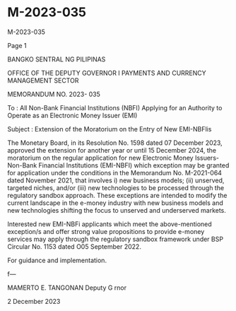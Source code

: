 # M-2023-035

M-2023-035

Page 1

BANGKO SENTRAL NG PILIPINAS

OFFICE OF THE DEPUTY GOVERNOR I PAYMENTS AND CURRENCY MANAGEMENT SECTOR

MEMORANDUM NO. 2023- 035

To : All Non-Bank Financial Institutions (NBFI) Applying for an Authority to Operate as an Electronic Money Issuer (EMI)

Subject : Extension of the Moratorium on the Entry of New EMI-NBFlis

The Monetary Board, in its Resolution No. 1598 dated 07 December 2023, approved the extension for another year or until 15 December 2024, the moratorium on the regular application for new Electronic Money Issuers-Non-Bank Financial Institutions (EMI-NBFI) which exception may be granted for application under the conditions in the Memorandum No. M-2021-064 dated November 2021, that involves i) new business models; (ii) unserved, targeted niches, and/or (iii) new technologies to be processed through the regulatory sandbox approach. These exceptions are intended to modify the current landscape in the e-money industry with new business models and new technologies shifting the focus to unserved and underserved markets.

Interested new EMI-NBFi applicants which meet the above-mentioned exception/s and offer strong value propositions to provide e-money services may apply through the regulatory sandbox framework under BSP Circular No. 1153 dated O05 September 2022.

For guidance and implementation.

f—

MAMERTO E. TANGONAN Deputy G rnor

2 December 2023